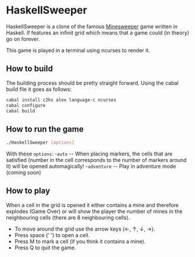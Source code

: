 # HaskellSweeper
HaskellSweeper is a clone of the famous [Minesweeper](https://en.wikipedia.org/wiki/Minesweeper_%28video_game%29) game written in Haskell. If features an infinit grid which means that a game could (in theory) go on forever.

This game is played in a terminal using ncurses to render it.

## How to build
The building process should be pretty straight forward. Using the cabal build file it goes as follows:
```bash
cabal install c2hs alex language-c ncurses
cabal configure
cabal build
```

## How to run the game
```bash
./HaskellSweeper [options]
```

With these `options`:
-`auto` -- When placing markers, the cells that are satisfied (number in the cell corresponds to the number of markers around it) will be opened automagically!
-`adventure` -- Play in adventure mode (coming soon)

## How to play
When a cell in the grid is opened it either contains a mine and therefore explodes (Game Over) or will show the player the number of mines in the neighbouring cells (there are 8 neighbouring cells).
- To move around the grid use the arrow keys (←, ↑, ↓, →).
- Press space (' ') to open a cell.
- Press M to mark a cell (if you think it contains a mine).
- Press Q to quit the game.

